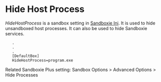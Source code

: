 # Hide Host Process

_HideHostProcess_ is a sandbox setting in [Sandboxie Ini](SandboxieIni.md). It is used to hide unsandboxed host processes. It can also be used to hide Sandboxie services.

```
   .
   .
   .
   [DefaultBox]
   HideHostProcess=program.exe
```

Related Sandboxie Plus setting: Sandbox Options > Advanced Options > Hide Processes
